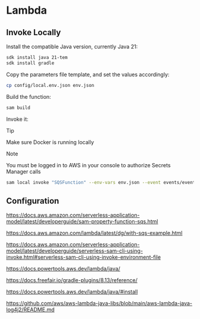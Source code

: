 # Lambda

## Invoke Locally

Install the compatible Java version, currently Java 21:

```sh
sdk install java 21-tem
sdk install gradle
```

Copy the parameters file template, and set the values accordingly:

```sh
cp config/local.env.json env.json
```

Build the function:

```bash
sam build
```

Invoke it:

> [!TIP]
> Make sure Docker is running locally

> [!NOTE]
> You must be logged in to AWS in your console to authorize Secrets Manager calls

```sh
sam local invoke "SQSFunction" --env-vars env.json --event events/event-empty.json
```

## Configuration

https://docs.aws.amazon.com/serverless-application-model/latest/developerguide/sam-property-function-sqs.html

https://docs.aws.amazon.com/lambda/latest/dg/with-sqs-example.html

https://docs.aws.amazon.com/serverless-application-model/latest/developerguide/serverless-sam-cli-using-invoke.html#serverless-sam-cli-using-invoke-environment-file

https://docs.powertools.aws.dev/lambda/java/

https://docs.freefair.io/gradle-plugins/8.13/reference/

https://docs.powertools.aws.dev/lambda/java/#install

https://github.com/aws/aws-lambda-java-libs/blob/main/aws-lambda-java-log4j2/README.md
